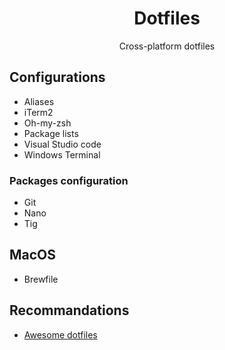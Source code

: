 <div align="center">

# Dotfiles

Cross-platform dotfiles
</div>

## Configurations
- Aliases
- iTerm2
- Oh-my-zsh
- Package lists
- Visual Studio code
- Windows Terminal

### Packages configuration
- Git
- Nano
- Tig

## MacOS
- Brewfile

## Recommandations
- [Awesome dotfiles](https://github.com/webpro/awesome-dotfiles)
